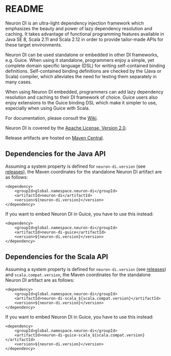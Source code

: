 # README

Neuron DI is an ultra-light dependency injection framework which emphasizes the beauty and power of lazy dependency 
resolution and caching.
It takes advantage of functional programming features available in Java SE 8, Scala 2.11 and Scala 2.12 in order to
provide tailor-made APIs for these target environments. 

Neuron DI can be used standalone or embedded in other DI frameworks, e.g. Guice.
When using it standalone, programmers enjoy a simple, yet complete domain specific language (DSL) for writing 
self-contained binding definitions.
Self-contained binding definitions are checked by the (Java or Scala) compiler, which alleviates the need for testing 
them separately in many cases. 

When using Neuron DI embedded, programmers can add lazy dependency resolution and caching to their DI framework of 
choice.
Guice users also enjoy extensions to the Guice binding DSL which make it simpler to use, especially when using Guice 
with Scala.

For documentation, please consult the [Wiki].

Neuron DI is covered by the [Apache License, Version 2.0].

Release artifacts are hosted on [Maven Central](https://search.maven.org/#search%7Cga%7C1%7Cg%3A%22global.namespace.neuron-di%22). 

## Dependencies for the Java API

Assuming a system property is defined for `neuron-di.version` (see [releases]), the Maven coordinates for the standalone 
Neuron DI artifact are as follows:

    <dependency>
        <groupId>global.namespace.neuron-di</groupId>
        <artifactId>neuron-di</artifactId>
        <version>${neuron-di.version}</version>
    </dependency>

If you want to embed Neuron DI in Guice, you have to use this instead:

    <dependency>
        <groupId>global.namespace.neuron-di</groupId>
        <artifactId>neuron-di-guice</artifactId>
        <version>${neuron-di.version}</version>
    </dependency>

## Dependencies for the Scala API

Assuming a system property is defined for `neuron-di.version` (see [releases]) and `scala.compat.version`, the Maven 
coordinates for the standalone Neuron DI artifact are as follows:

    <dependency>
        <groupId>global.namespace.neuron-di</groupId>
        <artifactId>neuron-di-scala_${scala.compat.version}</artifactId>
        <version>${neuron-di.version}</version>
    </dependency>

If you want to embed Neuron DI in Guice, you have to use this instead:

    <dependency>
        <groupId>global.namespace.neuron-di</groupId>
        <artifactId>neuron-di-guice-scala_${scala.compat.version}</artifactId>
        <version>${neuron-di.version}</version>
    </dependency>

[Apache License, Version 2.0]: https://www.apache.org/licenses/LICENSE-2.0
[Releases]: https://github.com/christian-schlichtherle/neuron-di/releases
[Wiki]: https://github.com/christian-schlichtherle/neuron-di/wiki
